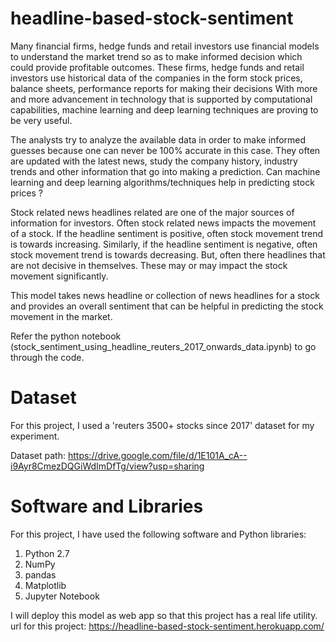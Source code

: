 # headline-based-stock-sentiment

Many financial firms, hedge funds and retail investors use financial models to understand the market trend so as to make informed decision which could provide profitable outcomes. These firms, hedge funds and retail investors use historical data of the companies in the form stock prices, balance sheets, performance reports for making their decisions With more and more advancement in technology that is supported by computational capabilities, machine learning and deep learning techniques are proving to be very useful.

The analysts try to analyze the available data in order to make informed guesses because one can never be 100% accurate in this case. They often are updated with the latest news, study the company history, industry trends and other information that go into making a prediction. Can machine learning and deep learning algorithms/techniques help in predicting stock prices ?

Stock related news headlines related are one of the major sources of information for investors. Often stock related news impacts the movement of a stock. If the headline sentiment is positive, often stock movement trend is towards increasing. Similarly, if the headline sentiment is negative, often stock movement trend is towards decreasing. But, often there headlines that are not decisive in themselves. These may or may impact the stock movement significantly.

This model takes news headline or collection of news headlines for a stock and provides an overall sentiment that can be helpful in predicting the stock movement in the market.

Refer the python notebook (stock_sentiment_using_headline_reuters_2017_onwards_data.ipynb) to go through the code. 

# Dataset

For this project, I used a 'reuters 3500+ stocks since 2017' dataset for my experiment. 

Dataset path: https://drive.google.com/file/d/1E101A_cA--i9Ayr8CmezDQGiWdImDfTg/view?usp=sharing

# Software and Libraries

For this project, I have used the following software and Python libraries:

1. Python 2.7
2. NumPy
3. pandas
4. Matplotlib
5. Jupyter Notebook

I will deploy this model as web app so that this project has a real life utility. 
url for this project: https://headline-based-stock-sentiment.herokuapp.com/


